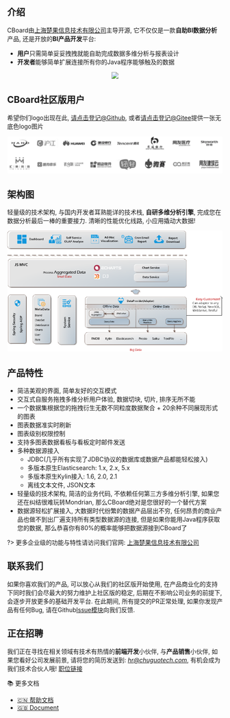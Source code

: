 ## 介绍
CBoard由[上海楚果信息技术有限公司](http://www.chuguotech.com/)主导开源, 它不仅仅是一款**自助BI数据分析**产品, 还是开放的**BI产品开发**平台:
- **用户**只需简单妥妥拽拽就能自助完成数据多维分析与报表设计
- **开发者**能够简单扩展连接所有你的Java程序能够触及的数据

<div style="text-align:center">
  <img class="img-responsive" src="./assets/zh-cn-widget-one-shot.png"  />
</div>

## CBoard社区版用户
希望你们logo出现在此, [请点击登记@Github](https://github.com/TuiQiao/CBoard/issues/122), 或者[请点击登记@Gitee](https://gitee.com/tuiqiao/CBoard/issues/IMLIJ)提供一张无底色logo图片
<div style="text-align:center">
  <img class="img-responsive" src="./imgs/custom-logos.png"  />
</div>

## 架构图
轻量级的技术架构, 与国内开发者耳熟能详的技术栈, **自研多维分析引擎**, 完成您在数据分析最后一棒的重要接力. 清晰的性能优化线路, 小应用撬动大数据!
<div style="text-align:center">
  <img class="img-responsive" src="./imgs/arch2.png"  />
</div>


## 产品特性

* 简洁美观的界面, 简单友好的交互模式
* 交互式自服务拖拽多维分析用户体验, 数据切块, 切片, 排序无所不能
* 一个数据集根据您的拖拽衍生无数不同粒度数据聚合 + 20余种不同展现形式的图表
* 图表数据准实时刷新
* 图表级别权限控制
* 支持多图表数据看板与看板定时邮件发送
* 多种数据源接入
  * JDBC(几乎所有实现了JDBC协议的数据库或数据产品都能轻松接入)
  * 多版本原生Elasticsearch: 1.x, 2.x, 5.x
  * 多版本原生Kylin接入: 1.6, 2.0, 2.1
  * 离线文本文件, JSON文本
* 轻量级的技术架构, 简洁的业务代码, 不依赖任何第三方多维分析引擎, 如果您还在纠结很难玩转Mondrian, 那么CBoard绝对是您很好的一个替代方案
* 数据源轻松扩展接入, 大数据时代纷繁的数据产品层出不穷, 任何昂贵的商业产品也做不到出厂遍支持所有类型数据源的连接, 但是如果你能用Java程序获取您的数据, 那么恭喜你有80%的概率能够把数据源接到CBoard了

?> 更多企业级的功能与特性请访问我们官网: [上海楚果信息技术有限公司](http://www.chuguotech.com/)

## 联系我们
如果你喜欢我们的产品, 可以放心从我们的社区版开始使用, 在产品商业化的支持下同时我们会尽最大的努力维护上社区版的稳定, 后期在不影响公司业务的前提下, 会逐步开放更多的基础开发平台.
在此期间, 所有提交的PR正常处理, 如果你发现产品有任何Bug, 请在Github[Issue模块](https://github.com/TuiQiao/CBoard/issues)向我们反馈.

## 正在招聘
我们正在寻找在相关领域有技术有热情的**前端开发**小伙伴, 与**产品销售**小伙伴, 如果您看好公司发展前景, 请将您的简历发送到: *hr@chuguotech.com*, 有机会成为我们技术合伙人哦!
[职位链接](http://www.chuguotech.com/2)

:books: 更多文档
- [:cn: 帮助文档](http://peter_zhang921.gitee.io/cboard_docsify/#/zh-cn/)
- [:uk: Document](https://tuiqiao.github.io/CBoardDoc/#/en-us/)